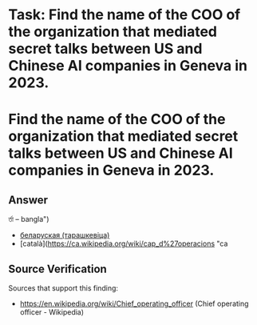 # Task: Find the name of the COO of the organization that mediated secret talks between US and Chinese AI companies in Geneva in 2023.

# Find the name of the COO of the organization that mediated secret talks between US and Chinese AI companies in Geneva in 2023.

## Answer

র্তা – bangla")
  * [беларуская (тарашкевіца)](https://be-tarask.wikipedia.org/wiki/coo "coo – belarusian \(taraškievica orthography\)")
  * [català](https://ca.wikipedia.org/wiki/cap_d%27operacions "ca

## Source Verification

Sources that support this finding:

- https://en.wikipedia.org/wiki/Chief_operating_officer (Chief operating officer - Wikipedia)
